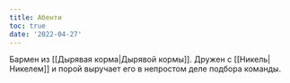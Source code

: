 ```yaml
---
title: Абенти
toc: true
date: '2022-04-27'
---
```

Бармен из [[Дырявая корма|Дырявой кормы]]. Дружен с [[Никель|Никелем]] и порой выручает его в непростом деле подбора команды. 